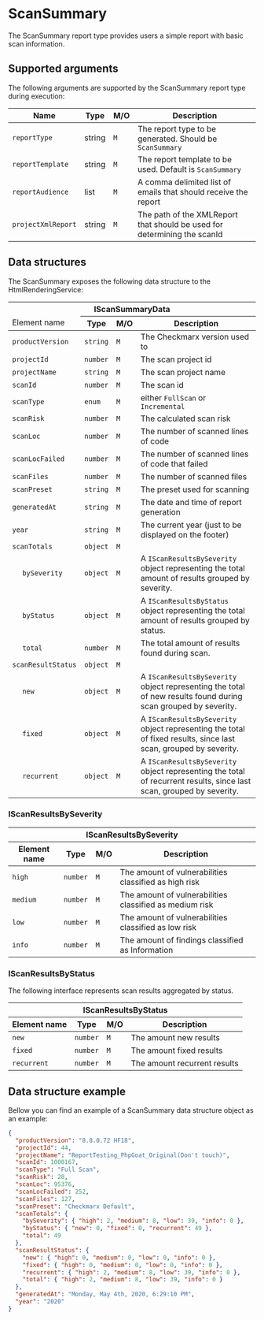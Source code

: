 # ScanSummary

The ScanSummary report type provides users a simple report with basic scan information.

## Supported arguments

The following arguments are supported by the ScanSummary report type during execution:

| Name               | Type   | M/O | Description                                                              |
| ------------------ | ------ | --- | ------------------------------------------------------------------------ |
| `reportType`       | string | `M` | The report type to be generated. Should be `ScanSummary`                 |
| `reportTemplate`   | string | `M` | The report template to be used. Default is `ScanSummary`                 |
| `reportAudience`   | list   | `M` | A comma delimited list of emails that should receive the report          |
| `projectXmlReport` | string | `M` | The path of the XMLReport that should be used for determining the scanId |

## Data structures

The ScanSummary exposes the following data structure to the HtmlRenderingService:

<table>
    <thead>
        <tr>
            <th colspan="5">IScanSummaryData</th>
        </tr>
        <tr>
            <td colspan="2">Element name</th>
            <th>Type</th>
            <th>M/O</th>
            <th>Description</th>
        </tr>
    </thead>
    <tbody>
        <tr>
            <td colspan="2"><code>productVersion</code></td>
            <td><code>string</code></td>
            <td><code>M</code></td>
            <td>The Checkmarx version used to</td>
        </tr>
        <tr>
            <td colspan="2"><code>projectId</code></td>
            <td><code>number</code></td>
            <td><code>M</code></td>
            <td>The scan project id</td>
        </tr>
        <tr>
            <td colspan="2"><code>projectName</code></td>
            <td><code>string</code></td>
            <td><code>M</code></td>
            <td>The scan project name</td>
        </tr>
        <tr>
            <td colspan="2"><code>scanId</code></td>
            <td><code>number</code></td>
            <td><code>M</code></td>
            <td>The scan id</td>
        </tr>
        <tr>
            <td colspan="2"><code>scanType</code></td>
            <td><code>enum</code></td>
            <td><code>M</code></td>
            <td>either <code>FullScan</code> or <code>Incremental</code></td>
        </tr>
        <tr>
            <td colspan="2"><code>scanRisk</code></td>
            <td><code>number</code></td>
            <td><code>M</code></td>
            <td>The calculated scan risk</td>
        </tr>
        <tr>
            <td colspan="2"><code>scanLoc</code></td>
            <td><code>number</code></td>
            <td><code>M</code></td>
            <td>The number of scanned lines of code</td>
        </tr>
        <tr>
            <td colspan="2"><code>scanLocFailed</code></td>
            <td><code>number</code></td>
            <td><code>M</code></td>
            <td>The number of scanned lines of code that failed</td>
        </tr>
        <tr>
            <td colspan="2"><code>scanFiles</code></td>
            <td><code>number</code></td>
            <td><code>M</code></td>
            <td>The number of scanned files</td>
        </tr>
        <tr>
            <td colspan="2"><code>scanPreset</code></td>
            <td><code>string</code></td>
            <td><code>M</code></td>
            <td>The preset used for scanning</td>
        </tr>
        <tr>
            <td colspan="2"><code>generatedAt</code></td>
            <td><code>string</code></td>
            <td><code>M</code></td>
            <td>The date and time of report generation</td>
        </tr>
        <tr>
            <td colspan="2"><code>year</code></td>
            <td><code>string</code></td>
            <td><code>M</code></td>
            <td>The current year (just to be displayed on the footer)</td>
        </tr>
        <tr>
            <td colspan="2"><code>scanTotals</code></td>
            <td><code>object</code></td>
            <td><code>M</code></td>
            <td></td>
        </tr>
        <tr>
            <td></td>
            <td><code>bySeverity</code></td>
            <td><code>object</code></td>
            <td><code>M</code></td>
            <td>A <code>IScanResultsBySeverity</code> object representing the total amount of results grouped by severity.</td>
        </tr>
        <tr>
            <td></td>
            <td><code>byStatus</code></td>
            <td><code>object</code></td>
            <td><code>M</code></td>
            <td>A <code>IScanResultsByStatus</code> object representing the total amount of results grouped by status.</td>
        </tr>
        <tr>
            <td></td>
            <td><code>total</code></td>
            <td><code>number</code></td>
            <td><code>M</code></td>
            <td>The total amount of results found during scan.</td>
        </tr>
        <tr>
            <td colspan="2"><code>scanResultStatus</code></td>
            <td><code>object</code></td>
            <td><code>M</code></td>
            <td></td>
        </tr>
        <tr>
            <td></td>
            <td><code>new</code></td>
            <td><code>object</code></td>
            <td><code>M</code></td>
            <td>A <code>IScanResultsBySeverity</code> object representing the total of new results found during scan grouped by severity.</td>
        </tr>
        <tr>
            <td></td>
            <td><code>fixed</code></td>
            <td><code>object</code></td>
            <td><code>M</code></td>
            <td>A <code>IScanResultsBySeverity</code> object representing the total of fixed results, since last scan, grouped by severity.</td>
        </tr>
        <tr>
            <td></td>
            <td><code>recurrent</code></td>
            <td><code>object</code></td>
            <td><code>M</code></td>
            <td>A <code>IScanResultsBySeverity</code> object representing the total of recurrent results, since last scan, grouped by severity.</td>
        </tr>
    </tbody>
</table>

### IScanResultsBySeverity

<table>
    <thead>
        <tr>
            <th colspan="6">IScanResultsBySeverity</th>
        </tr>
        <tr>
            <th>Element name</th>
            <th>Type</th>
            <th>M/O</th>
            <th>Description</th>
        </tr>
    </thead>
    <tbody>
        <tr>
            <td><code>high</code></td>
            <td><code>number</code></td>
            <td><code>M</code></td>
            <td>The amount of vulnerabilities classified as high risk</td>
        </tr>
        <tr>
            <td><code>medium</code></td>
            <td><code>number</code></td>
            <td><code>M</code></td>
            <td>The amount of vulnerabilities classified as medium risk</td>
        </tr>
        <tr>
            <td><code>low</code></td>
            <td><code>number</code></td>
            <td><code>M</code></td>
            <td>The amount of vulnerabilities classified as low risk</td>
        </tr>
        <tr>
            <td><code>info</code></td>
            <td><code>number</code></td>
            <td><code>M</code></td>
            <td>The amount of findings classified as Information</td>
        </tr>
    </tbody>
</table>

### IScanResultsByStatus

The following interface represents scan results aggregated by status.

<table>
    <thead>
        <tr>
            <th colspan="6">IScanResultsByStatus</th>
        </tr>
        <tr>
            <th>Element name</th>
            <th>Type</th>
            <th>M/O</th>
            <th>Description</th>
        </tr>
    </thead>
    <tbody>
        <tr>
            <td><code>new</code></td>
            <td><code>number</code></td>
            <td><code>M</code></td>
            <td>The amount new results</td>
        </tr>
        <tr>
            <td><code>fixed</code></td>
            <td><code>number</code></td>
            <td><code>M</code></td>
            <td>The amount fixed results</td>
        </tr>
        <tr>
            <td><code>recurrent</code></td>
            <td><code>number</code></td>
            <td><code>M</code></td>
            <td>The amount recurrent results</td>
        </tr>
    </tbody>
</table>

## Data structure example

Bellow you can find an example of a ScanSummary data structure object as an example:

```json
{
  "productVersion": "8.8.0.72 HF18",
  "projectId": 44,
  "projectName": "ReportTesting_PhpGoat_Original(Don't touch)",
  "scanId": 1000167,
  "scanType": "Full Scan",
  "scanRisk": 28,
  "scanLoc": 95376,
  "scanLocFailed": 252,
  "scanFiles": 127,
  "scanPreset": "Checkmarx Default",
  "scanTotals": {
    "bySeverity": { "high": 2, "medium": 8, "low": 39, "info": 0 },
    "byStatus": { "new": 0, "fixed": 0, "recurrent": 49 },
    "total": 49
  },
  "scanResultStatus": {
    "new": { "high": 0, "medium": 0, "low": 0, "info": 0 },
    "fixed": { "high": 0, "medium": 0, "low": 0, "info": 0 },
    "recurrent": { "high": 2, "medium": 8, "low": 39, "info": 0 },
    "total": { "high": 2, "medium": 8, "low": 39, "info": 0 }
  },
  "generatedAt": "Monday, May 4th, 2020, 6:29:10 PM",
  "year": "2020"
}
```
